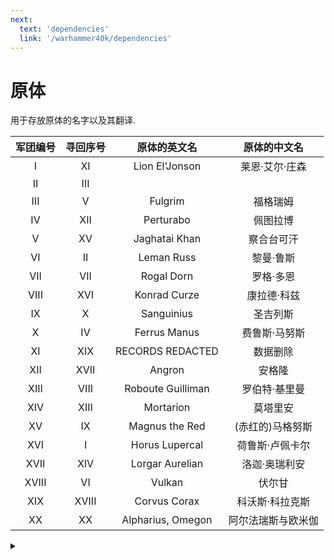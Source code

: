 ```yaml
---
next:
  text: 'dependencies'
  link: '/warhammer40k/dependencies'
---
```


# 原体

用于存放原体的名字以及其翻译.

| 军团编号 | 寻回序号 |   原体的英文名    |    原体的中文名    |
|:--------:|:--------:|:-----------------:|:------------------:|
|    I     |    XI    |  Lion El'Jonson   |   莱恩·艾尔·庄森   |
|    II    |   III    |                   |                    |
|   III    |    V     |      Fulgrim      |      福格瑞姆      |
|    IV    |   XII    |     Perturabo     |      佩图拉博      |
|    V     |    XV    |   Jaghatai Khan   |     察合台可汗     |
|    VI    |    II    |    Leman Russ     |     黎曼·鲁斯      |
|   VII    |   VII    |    Rogal Dorn     |     罗格·多恩      |
|   VIII   |   XVI    |   Konrad Curze    |    康拉德·科兹     |
|    IX    |    X     |    Sanguinius     |      圣吉列斯      |
|    X     |    IV    |   Ferrus Manus    |   费鲁斯·马努斯    |
|    XI    |   XIX    | RECORDS REDACTED  |      数据删除      |
|   XII    |   XVII   |      Angron       |       安格隆       |
|   XIII   |   VIII   | Roboute Guilliman |   罗伯特·基里曼    |
|   XIV    |   XIII   |     Mortarion     |      莫塔里安      |
|    XV    |    IX    |  Magnus the Red   |  (赤红的)马格努斯  |
|   XVI    |    I     |  Horus Lupercal   |  荷鲁斯·卢佩卡尔   |
|   XVII   |   XIV    |  Lorgar Aurelian  |   洛迦·奥瑞利安    |
|  XVIII   |    VI    |      Vulkan       |       伏尔甘       |
|   XIX    |  XVIII   |   Corvus Corax    |  科沃斯·科拉克斯   |
|    XX    |    XX    | Alpharius, Omegon | 阿尔法瑞斯与欧米伽 |

<details>
<summary></summary>

| 军团编号 | 寻回序号 |                        原体的英文名                        |                    原体的中文名                    |
|:--------:|:--------:|:----------------------------------------------------------:|:----------------------------------------------:|
|    II    |   III    | <details><summary></summary>~~RECORDS REDACTED~~</details> | <details><summary></summary>~~数据删除~~</details> |

</details>
